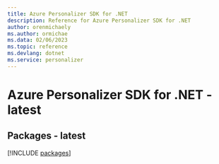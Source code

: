 ```yaml
---
title: Azure Personalizer SDK for .NET
description: Reference for Azure Personalizer SDK for .NET
author: orenmichaely
ms.author: ormichae
ms.data: 02/06/2023
ms.topic: reference
ms.devlang: dotnet
ms.service: personalizer
---
```

# Azure Personalizer SDK for .NET - latest
## Packages - latest
[!INCLUDE [packages](personalizer-index.md)]